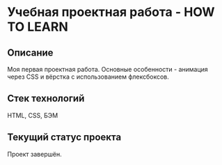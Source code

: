 # Учебная проектная работа - HOW TO LEARN

## Описание
Моя первая проектная работа. Основные особенности - анимация через CSS и вёрстка с использованием флексбоксов.

## Стек технологий
HTML, CSS, БЭМ

## Текущий статус проекта
Проект завершён.
